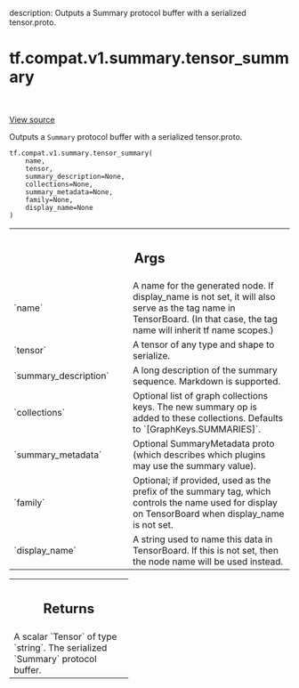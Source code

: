 description: Outputs a Summary protocol buffer with a serialized tensor.proto.

<div itemscope itemtype="http://developers.google.com/ReferenceObject">
<meta itemprop="name" content="tf.compat.v1.summary.tensor_summary" />
<meta itemprop="path" content="Stable" />
</div>

# tf.compat.v1.summary.tensor_summary

<!-- Insert buttons and diff -->

<table class="tfo-notebook-buttons tfo-api nocontent" align="left">

</table>

<a target="_blank" class="external" href="/code/stable/tensorflow/python/summary/summary.py">View source</a>



Outputs a `Summary` protocol buffer with a serialized tensor.proto.


<pre class="devsite-click-to-copy prettyprint lang-py tfo-signature-link">
<code>tf.compat.v1.summary.tensor_summary(
    name,
    tensor,
    summary_description=None,
    collections=None,
    summary_metadata=None,
    family=None,
    display_name=None
)
</code></pre>



<!-- Placeholder for "Used in" -->


<!-- Tabular view -->
 <table class="responsive fixed orange">
<colgroup><col width="214px"><col></colgroup>
<tr><th colspan="2"><h2 class="add-link">Args</h2></th></tr>

<tr>
<td>
`name`<a id="name"></a>
</td>
<td>
A name for the generated node. If display_name is not set, it will
also serve as the tag name in TensorBoard. (In that case, the tag
name will inherit tf name scopes.)
</td>
</tr><tr>
<td>
`tensor`<a id="tensor"></a>
</td>
<td>
A tensor of any type and shape to serialize.
</td>
</tr><tr>
<td>
`summary_description`<a id="summary_description"></a>
</td>
<td>
A long description of the summary sequence. Markdown
is supported.
</td>
</tr><tr>
<td>
`collections`<a id="collections"></a>
</td>
<td>
Optional list of graph collections keys. The new summary op is
added to these collections. Defaults to `[GraphKeys.SUMMARIES]`.
</td>
</tr><tr>
<td>
`summary_metadata`<a id="summary_metadata"></a>
</td>
<td>
Optional SummaryMetadata proto (which describes which
plugins may use the summary value).
</td>
</tr><tr>
<td>
`family`<a id="family"></a>
</td>
<td>
Optional; if provided, used as the prefix of the summary tag,
which controls the name used for display on TensorBoard when
display_name is not set.
</td>
</tr><tr>
<td>
`display_name`<a id="display_name"></a>
</td>
<td>
A string used to name this data in TensorBoard. If this is
not set, then the node name will be used instead.
</td>
</tr>
</table>



<!-- Tabular view -->
 <table class="responsive fixed orange">
<colgroup><col width="214px"><col></colgroup>
<tr><th colspan="2"><h2 class="add-link">Returns</h2></th></tr>
<tr class="alt">
<td colspan="2">
A scalar `Tensor` of type `string`. The serialized `Summary` protocol
buffer.
</td>
</tr>

</table>

